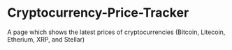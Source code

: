 # Cryptocurrency-Price-Tracker
A page which shows the latest prices of cryptocurrencies (Bitcoin, Litecoin, Etherium, XRP, and Stellar)
